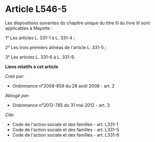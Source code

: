# Article L546-5

Les dispositions suivantes du chapitre unique du titre III du livre III sont applicables à Mayotte : 

1° Les articles L. 331-1 à L. 331-4 ; 

2° Les trois premiers alinéas de l'article L. 331-5 ; 

3° Les articles L. 331-6 à L. 331-9.

**Liens relatifs à cet article**

_Créé par_:

  - Ordonnance n°2008-859 du 28 août 2008 - art. 2

_Abrogé par_:

  - Ordonnance n°2012-785 du 31 mai 2012 - art. 3

_Cite_:

  - Code de l'action sociale et des familles - art. L331-1
  - Code de l'action sociale et des familles - art. L331-5
  - Code de l'action sociale et des familles - art. L331-6
